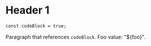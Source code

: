# Header 1

```
const codeBlock = true;
```

Paragraph that references `codeBlock`. Foo value: "${foo}".